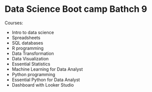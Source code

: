 # Data Science Boot camp Bathch 9

Courses:
- Intro to data science
- Spreadsheets
- SQL databases
- R programming
- Data Transformation
- Data Visualization
- Essential Statistics
- Machine Learning for Data Analyst
- Python programming
- Essential Python for Data Analyst
- Dashboard with Looker Studio
